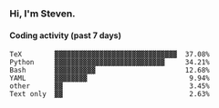 ### Hi, I'm Steven.

#### Coding activity (past 7 days)
```
TeX        ▓▓▓▓▓▓▓▓▓▓▓▓▓▓▓▓▓▓▓▓▓▓▓▓▓▓▓▓▓▓  37.08%
Python     ▓▓▓▓▓▓▓▓▓▓▓▓▓▓▓▓▓▓▓▓▓▓▓▓▓▓▓     34.21%
Bash       ▓▓▓▓▓▓▓▓▓▓                      12.68%
YAML       ▓▓▓▓▓▓▓▓                         9.94%
other      ▓▓                               3.45%
Text only  ▓▓                               2.63%
```
